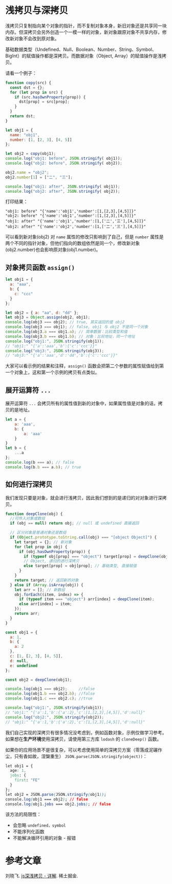 # 浅拷贝与深拷贝

浅拷贝只复制指向某个对象的指针，而不复制对象本身，新旧对象还是共享同一块内存。但深拷贝会另外创造一个一模一样的对象，新对象跟原对象不共享内存，修改新对象不会改到原对象。

基础数据类型（Undefined、Null、Boolean、Number、String、Symbol、BigInt）的赋值操作都是深拷贝。而数据对象（Object, Array）的赋值操作是浅拷贝。

请看一个例子：

```js
function copy(src) {
  const dst = {};
  for (let prop in src) {
    if (src.hasOwnProperty(prop)) {
      dst[prop] = src[prop];
    }
  }
  return dst;
}

let obj1 = {
  name: "obj1",
  number: [1, [2, 3], [4, 5]]
};

let obj2 = copy(obj1);
console.log("obj1: before", JSON.stringify( obj1));
console.log("obj2: before", JSON.stringify( obj2));

obj2.name = "obj2";
obj2.number[1] = ["二", "三"];

console.log("obj1: after", JSON.stringify( obj1));
console.log("obj2: after", JSON.stringify( obj2));
```

打印结果：

```shell
"obj1: before" "{'name':'obj1','number':[1,[2,3],[4,5]]}"
"obj2: before" "{'name':'obj1','number':[1,[2,3],[4,5]]}"
"obj1: after" "{'name':'obj1','number':[1,['二','三'],[4,5]]}"
"obj2: after" "{'name':'obj2','number':[1,['二','三'],[4,5]]}"
```

可以看到新对象(obj2) 对 `name` 属性的修改只影响到了自己，但是 `number` 属性是两个不同的指针对象，但他们指向的数组依然是同一个，修改新对象(obj2.number)也会影响原对象(obj1.number)。

## 对象拷贝函数 `assign()` 

```js
let obj1 = {
  a: "aaa",
  b: {
    c: "ccc"
  }
};

let obj2 = { a: "aa", d: "dd" };
let obj3 = Object.assign(obj2, obj1);
console.log(obj3 === obj2); // true, 其实返回的是 obj2
console.log(obj3 === obj1); // false, obj1 与 obj2 不是同一个对象
console.log(obj3.a === obj1.a); // 简单数据：比较类型和值
console.log(obj3.b === obj1.b); // 对象：比较地址，同一个地址
console.log("obj1:", JSON.stringify(obj1));
// "obj1:" "{'a':'aaa','b':{'c':'ccc'}}"
console.log("obj3:", JSON.stringify(obj3));
// "obj3:" "{'a':'aaa','d':'dd','b':{'c':'ccc'}}"
```

大家可以看示例的结果和注释，`assign()` 函数会把第二个参数的属性赋值给到第一个对象上，这和第一个示例的拷贝有点类似。

## 展开运算符 `...` 

展开运算符 `...` 会拷贝所有的属性值到新的对象中，如果属性值是对象的话，拷贝的是地址。

```js
let a = {
    a: 'aaa',
    b: {
        a: 'aaa'
    }
}
let b = {
    ...a
};
console.log(b === a); // false
console.log(b.b === a.b); // true
```

## 如何进行深拷贝

我们发现只要是对象，就会进行浅拷贝，因此我们想到的是递归的对对象进行深拷贝。

```js
function deepClone(obj) {
  //可传入对象或数组
  if (obj == null) return obj; // null 或 undefined 直接返回

  // 区分对象是普通对象还是数组
  if (Object.prototype.toString.call(obj) === "[object Object]") {
    let target = {}; // 新对象
    for (let prop in obj) {
      if (obj.hasOwnProperty(prop)) {
        if (typeof obj[prop] === "object") target[prop] = deepClone(obj[prop]);
        // Object, 递归的进行深拷贝
        else target[prop] = obj[prop]; // 基础类型, 直接赋值
      }
    }
    return target; // 返回新的对象
  } else if (Array.isArray(obj)) {
    let arr = []; // 新数组
    obj.forEach((item, index) => {
      if (typeof item === "object") arr[index] = deepClone(item);
      else arr[index] = item;
    });
    return arr;
  }
}

const obj1 = {
  a: 1,
  b: {
    a: 2
  },
  c: [1, [2, 3], [4, 5]],
  d: null,
  e: undefined
};

const obj2 = deepClone(obj1);

console.log(obj1 === obj2);     //false
console.log(obj1.b === obj2.b); //false
console.log(obj1.c === obj2.c); //true

console.log("obj1:", JSON.stringify(obj1));
// "obj1:" "{'a':1,'b':{'a':2},'c':[1,[2,3],[4,5]],'d':null}"
console.log("obj2:", JSON.stringify(obj2));
// "obj1:" "{'a':1,'b':{'a':2},'c':[1,[2,3],[4,5]],'d':null}"
```

我们自己实现的深拷贝有很多情况没考虑到，例如函数对象，示例仅做学习参考。如果想在**生产环境**使用深拷贝，请使用第三方库 `lodash` 的 `cloneDeep()` 函数。

如果你的应用场景不是很复杂，可以考虑使用简单的深拷贝方案（零落成泥碾作尘，只有香如故，涅槃重生）  `JSON.parse(JSON.stringify(object))`：

```css
let obj1 = {
  age: 1,
  jobs: {
    first: "FE"
  }
};
let obj2 = JSON.parse(JSON.stringify(obj1));
console.log(obj1 === obj2); // false
console.log(obj1.jobs === obj2.jobs); // false
```

该方法的局限性：

- 会忽略 `undefined，symbol`
- 不能序列化函数
- 不能解决循环引用的对象 - 报错

# 参考文章

刘晓飞. [js深浅拷贝 - 详解](https://juejin.cn/post/7061960684916965407). 稀土掘金.